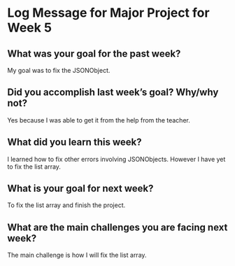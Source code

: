 # Log Message for Major Project for Week 5
## What was your goal for the past week?
My goal was to fix the JSONObject.
## Did you accomplish last week’s goal? Why/why not?
Yes because I was able to get it from the help from the teacher.
## What did you learn this week?
I learned how to fix other errors involving JSONObjects. However I have yet to fix the list array.
## What is your goal for next week?
To fix the list array and finish the project.
## What are the main challenges you are facing next week?
The main challenge is how I will fix the list array.
